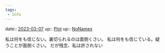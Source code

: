 ```yaml
---
tags:
 - Info
---
```


date:: [2023-03-07](/Daily_Note/2023-03-07.md)
up:: [Plot](Bar/Novel/Chaos/Plot.md)
up:: [NoNames](Bar/Novel/Chaos/NoNames.md)

私は何をも信じない。裏切られるのは面倒くさい。
私は何をも信じている。疑うことが面倒くさい。
だが残念、私は許されない
